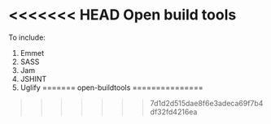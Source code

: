 <<<<<<< HEAD
Open build tools
=============

To include:

1. Emmet
2. SASS
3. Jam
4. JSHINT
5. Uglify
=======
open-buildtools
===============
>>>>>>> 7d1d2d515dae8f6e3adeca69f7b4df32fd4216ea
